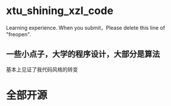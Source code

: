 # xtu_shining_xzl_code 
Learning experience. 
When you submit，Please delete this line of "freopen". 
## 一些小点子，大学的程序设计，大部分是算法 
基本上见证了我代码风格的转变 
# 全部开源
